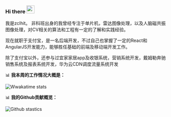 ### Hi there <a href="https://www.gautamkrishnar.com/"><img src="https://media.giphy.com/media/hvRJCLFzcasrR4ia7z/giphy.gif" width="25px"></a>

我是zclhit。
非科班出身的我曾经专注于单片机，雷达图像处理，以及人脑磁共振图像处理，对CV相关的算法和工程有一定的了解和实践经验。

现在就职于支付宝，是一名后端开发，不过自己也掌握了一定的React和AngularJS开发能力，能够胜任基础的前端及移动端开发工作。

除了支付宝以外，还参与过宜家家居app及收银系统，营销系统开发，戴姆勒奔驰销售系统及报表系统开发，华为云CDN调度流量系统开发

📊 **我本周的工作情况大概是：**

![Wwakatime stats](https://github-readme-stats-taupe-two.vercel.app/api/wakatime?username=changle&hide_title=true&hide_border=true&langs_count=5)

📊 **我的Github贡献概览：**

![Github stastics](https://github-readme-stats.vercel.app/api?username=zclhit&show_icons=true)
